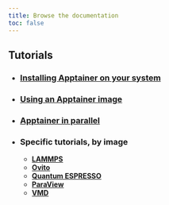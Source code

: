 ```yaml
---
title: Browse the documentation
toc: false
---
```




<h2>Tutorials</h2>

- <h3><a href="/en/documentation/install-apptainer/howto/">Installing Apptainer on your system</a></h3>

- <h3><a href="/en/documentation/use/apptainer-image/">Using an Apptainer image</a></h3>

- <h3><a href="/en/documentation/apptainer-parallel/howto/">Apptainer in parallel</a></h3>

- <h3>Specific tutorials, by image</h3>

  - <a class="text-x-large" href="/en/documentation/by-container/lammps/"><b>LAMMPS</b></a>
  - <a class="text-x-large" href="/en/documentation/by-container/ovito/"><b>Ovito</b></a>
  - <a class="text-x-large" href="/en/documentation/by-container/quantum-espresso/"><b>Quantum ESPRESSO</b></a>
  - <a class="text-x-large" href="/en/documentation/by-container/paraview/"><b>ParaView</b></a>
  - <a class="text-x-large" href="/en/documentation/by-container/vmd/"><b>VMD</b></a>
